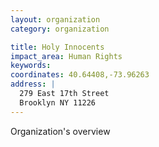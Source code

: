 ```yaml
---
layout: organization
category: organization

title: Holy Innocents
impact_area: Human Rights
keywords: 
coordinates: 40.64408,-73.96263
address: |
  279 East 17th Street
  Brooklyn NY 11226
---
```

Organization's overview
